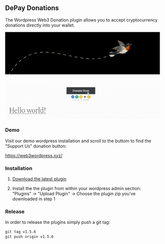 ## DePay Donations

The Wordpress Web3 Donation plugin allows you to accept cryptocurrency donations directly into your wallet.

![Wordpress Web3 Donations](/.wordpress-org/screenshot-1.gif)

### Demo

Visit our demo wordpress installation and scroll to the buttom to find the "Support Us" donation button:

https://web3wordpress.xyz/

### Installation

1. [Download the latest plugin](https://github.com/DePayFi/web3-wordpress-depay-donations/releases/latest/download/wp-depay-donations-plugin.zip) 

2. Install the the plugin from within your wordpress admin section: "Plugins" -> "Upload Plugin" -> Choose the plugin zip you've downloaded in step 1

### Release

In order to release the plugins simply push a git tag:

```
git tag v1.5.6
git push origin v1.5.6
```
